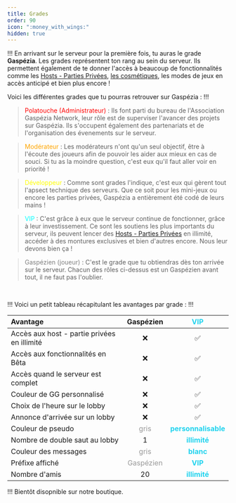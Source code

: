 ```yaml
---
title: Grades
order: 90
icon: ":money_with_wings:"
hidden: true
---
```


!!!
En arrivant sur le serveur pour la première fois, tu auras le grade **Gaspézia**.
Les grades représentent ton rang au sein du serveur. Ils permettent également de te donner
l'accès à beaucoup de fonctionnalités comme les [Hosts - Parties Privées](hosts.md), [les cosmétiques](cosmetiques), 
les modes de jeux en accès anticipé et bien plus encore !

Voici les différentes grades que tu pourras retrouver sur Gaspézia :
!!!

><font color="red"> Polatouche  (Administrateur) </font>: 
> Ils font parti du bureau de l'Association Gaspézia Network, leur rôle est de superviser l'avancer des projets sur Gaspézia. 
> Ils s'occupent également des partenariats et de l'organisation des évenements sur le serveur.

><font color="orange"> Modérateur </font>: Les modérateurs n'ont qu'un seul objectif, être à l'écoute des joueurs afin de
>pouvoir les aider aux mieux en cas de souci. Si tu as la moindre question, c'est eux qu'il faut aller voir en priorité !

><font color="yellow"> Développeur </font> : Comme sont grades l'indique, c'est eux qui gèrent tout l'apsect technique des serveurs.
>Que ce soit pour les mini-jeux ou encore les parties privées, Gaspézia a entièrement été codé de leurs mains !

><font color="cyan"> VIP </font> : C'est grâce à eux que le serveur continue de fonctionner, grâce à leur investissement.
>Ce sont les soutiens les plus importants du serveur, ils peuvent lencer des [Hosts - Parties Privées](hosts.md) en illimité,
>accéder à des montures exclusives et bien d'autres encore. Nous leur devons bien ça !

><font color="gray"> Gaspézien (joueur)</font> : C'est le grade que tu obtiendras dès ton arrivée sur le serveur.
>Chacun des rôles ci-dessus est un Gaspézien avant tout, il ne faut pas l'oublier.

<br>

!!!
Voici un petit tableau récapitulant les avantages par grade :
!!!

| **Avantage**                                |           Gaspézien            |         <font color=#22D3EE> VIP         |
|:--------------------------------------------|:------------------------------:|:----------------------------------------:|
| Accès aux host - partie privées en illimité |               ❌                |                    ✅                     |
| Accès aux fonctionnalités en Bêta           |               ❌                |                    ✅                     |
| Accès quand le serveur est complet          |               ❌                |                    ✅                     |
| Couleur de GG personnalisé                  |               ❌                |                    ✅                     |
| Choix de l'heure sur le lobby               |               ❌                |                    ✅                     |
| Annonce d'arrivée sur un lobby              |               ❌                |                    ✅                     |
| Couleur de pseudo                           |   <font color=#999999> gris    | <font color=#22D3EE> **personnalisable** |
| Nombre de double saut au lobby              |               1                |     <font color=#22D3EE>**illimité**     |
| Couleur des messages                        |   <font color=#999999> gris    |      <font color=#22D3EE> **blanc**      |
| Préfixe affiché                             | <font color=#999999> Gaspézien |       <font color=#22D3EE> **VIP**       |
| Nombre d'amis                               |               20               |     <font color=#22D3EE>**illimité**     |

!!!
Bientôt disopnible sur notre boutique.

